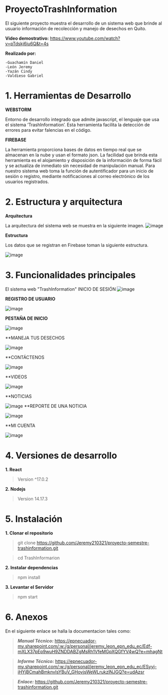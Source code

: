 # ProyectoTrashInformation

 El siguiente proyecto muestra el desarrollo de un sistema web que brinde al usuario información de recolección y manejo de desechos en Quito.
  
   **Video demostrativo:** https://www.youtube.com/watch?v=pTdskj6iu6Q&t=4s
   
   **Realizado por:**
   
    -Guachamín Daniel
    -León Jeremy
    -Yazán Cindy
    -Valdieso Gabriel
    
# 1. Herramientas de Desarrollo
  **WEBSTORM**
      
  Entorno de desarrollo integrado que admite javascript, el lenguaje que usa el sistema ‘TrashInformation’. Esta herramienta facilita la detección de errores para evitar falencias en el código. 
  
  **FIREBASE**
  
  La herramienta proporciona bases de datos en tiempo real que se almacenan en la nube y usan el formato json. La facilidad que brinda esta herramienta es el alojamiento y disposición de la información de forma fácil y se actualiza de inmediato sin necesidad de manipulación manual. Para nuestro sistema web toma la función de autentificador para un inicio de sesión o registro, mediante notificaciones al correo electrónico de los usuarios registrados.
  
   # 2. Estructura y arquitectura
 
 **Arquitectura**
 
 La arquitectura del sistema web se muestra en la siguiente imagen.
 ![image](https://user-images.githubusercontent.com/66692550/133866880-a8a06c2d-bc73-47f9-abc9-66684838551f.png)
 
 **Estructura**
 
 Los datos que se registran en Firebase toman la siguiente estructura.
 
 ![image](https://user-images.githubusercontent.com/66692550/133867074-965d3919-e643-4af6-8f3f-1a1471ea356e.png)
 
  # 3. Funcionalidades principales
  
 El sistema web "TrashInformation" 
 INICIO DE SESIÓN
 ![image](https://user-images.githubusercontent.com/66692550/133868542-6c7ed7c8-bb47-43ed-a932-3b967c7d61a6.png)

**REGISTRO DE USUARIO**

![image](https://user-images.githubusercontent.com/66692550/133868569-06ae56d5-eebc-4719-a150-1578d1a4674b.png)

**PESTAÑA DE INICIO**

![image](https://user-images.githubusercontent.com/66692550/133868617-23c0925e-bb6a-4ff2-8a0e-c8218a9e1f0c.png)

**MANEJA TUS DESECHOS 

![image](https://user-images.githubusercontent.com/66692550/133868631-fe49d366-b786-41d4-9e25-fe0e09c22248.png)

**CONTÁCTENOS

![image](https://user-images.githubusercontent.com/66692550/133868654-7a5822ff-52f5-45aa-a994-906181914647.png)

**VIDEOS

![image](https://user-images.githubusercontent.com/66692550/133868666-7fe16b47-1833-44a3-9fab-68b685947ba4.png)

**NOTICIAS

![image](https://user-images.githubusercontent.com/66692550/133868688-a9cc2898-1c82-4e49-9164-a5580594f380.png)
**REPORTE DE UNA NOTICIA
  
![image](https://user-images.githubusercontent.com/66692550/133868716-f79b5074-56ab-41e0-88eb-bc1fcbedc2a6.png)

**MI CUENTA

![image](https://user-images.githubusercontent.com/66692550/133868720-8f8f2493-cade-435f-8624-16295452ab50.png)

  # 4. Versiones de desarrollo
   
  **1. React**
  
   >Version ^17.0.2
   
  **2. Nodejs**
   >Version 14.17.3
   
 # 5. Instalación
 
  **1. Clonar el repositorio**
  
  >git clone https://github.com/Jeremy210321/proyecto-semestre-trashinformation.git
  
  >cd TrashInformarion 
  
  **2. Instalar dependencias**
  
  >npm install 
  
  
  **3. Levantar el Servidor**
  
  >npm start
 
 # 6. Anexos
 
 
 En el siguiente enlace se halla la documentacion tales como:
 
 
 >***Manual Técnico:*** https://epnecuador-my.sharepoint.com/:w:/g/personal/jeremy_leon_epn_edu_ec/Edf-mXLX37pEp9wuH9ZNDDABZgMsRh1VfeMGpXQGfYV4wQ?e=mhagNt
  
 >***Informe Técnico:*** https://epnecuador-my.sharepoint.com/:w:/g/personal/jeremy_leon_epn_edu_ec/ESyyj-iHYjBCmahBmknvIsYBuV_GHovjsWeWLrukzlNJGQ?e=udAzsr
  
 >***Enlace:*** https://github.com/Jeremy210321/proyecto-semestre-trashinformation.git
    

